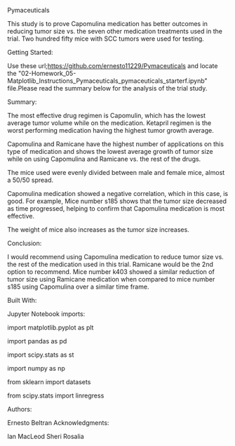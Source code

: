 Pymaceuticals

This study is to prove Capomulina medication has better outcomes in reducing tumor size vs. the seven other medication treatments used in the trial.  Two hundred fifty mice with SCC tumors were used for testing.

Getting Started:

Use these url;https://github.com/ernesto11229/Pymaceuticals and locate the "02-Homework_05-Matplotlib_Instructions_Pymaceuticals_pymaceuticals_starterf.ipynb" file.Please read the summary below for the analysis of the trial study. 

Summary: 

The most effective drug regimen is Capomulin, which has the lowest average tumor volume while on the medication. Ketapril regimen is the worst performing medication having the highest tumor growth average. 

Capomulina and Ramicane have the highest number of applications on this type of medication and shows the lowest average growth of tumor size while on using Capomulina and Ramicane vs. the rest of the drugs.

The mice used were evenly divided between male and female mice, almost a 50/50 spread.

Capomulina medication showed a negative correlation, which in this case, is good. For example, Mice number s185 shows that the tumor size decreased as time progressed, helping to confirm that Capomulina medication is most effective. 

The weight of mice also increases as the tumor size increases. 

Conclusion:

I would recommend using Capomulina medication to reduce tumor size vs. the rest of the medication used in this trial. Ramicane would be the 2nd option to recommend. Mice number k403 showed a similar reduction of tumor size using Ramicane medication when compared to mice number s185 using Capomulina over a similar time frame. 

Built With:

Jupyter Notebook imports:

import matplotlib.pyplot as plt

import pandas as pd

import scipy.stats as st

import numpy as np

from sklearn import datasets

from scipy.stats import linregress

Authors:

Ernesto Beltran
Acknowledgments:

Ian MacLeod Sheri Rosalia
